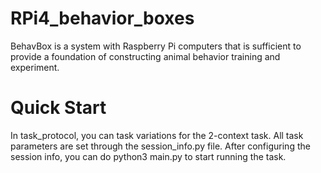 # RPi4_behavior_boxes
BehavBox is a system with Raspberry Pi computers that is sufficient to provide a foundation of constructing animal behavior training and experiment.

# Quick Start
In task_protocol, you can task variations for the 2-context task. All task parameters are set through the session_info.py file.
After configuring the session info, you can do python3 main.py to start running the task.
